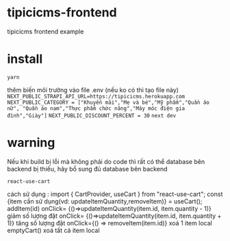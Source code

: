 # tipicicms-frontend

tipicicms frontend example

# install

`yarn`

thêm biến môi trường vào file .env (nếu ko có thì tạo file này)
`NEXT_PUBLIC_STRAPI_API_URL=https://tipicicms.herokuapp.com`
`NEXT_PUBLIC_CATEGORY = ["Khuyến mãi","Mẹ và bé","Mỹ phẩm","Quần áo nữ", "Quần áo nam","Thực phẩm chức năng","Máy móc điện gia đình","Giày"]`
`NEXT_PUBLIC_DISCOUNT_PERCENT = 30`
`next dev`

# warning

Nếu khi build bị lỗi mà không phải do code thì rất có thể database bên backend bị thiếu, hãy bổ sung đủ database bên backend

`react-use-cart`

cách sử dụng : import { CartProvider, useCart } from "react-use-cart";
const {item cần sử dụng(vd: updateItemQuantity,removeItem)} = useCart();
addItem(id)
onClick= {()=>updateItemQuantity(item.id, item.quantity - 1)} giảm số lượng đặt
onClick= {()=>updateItemQuantity(item.id, item.quantity + 1)} tăng số lượng đặt
onClick={() => removeItem(item.id)} xoá 1 item local
emptyCart() xoá tất cả item local
